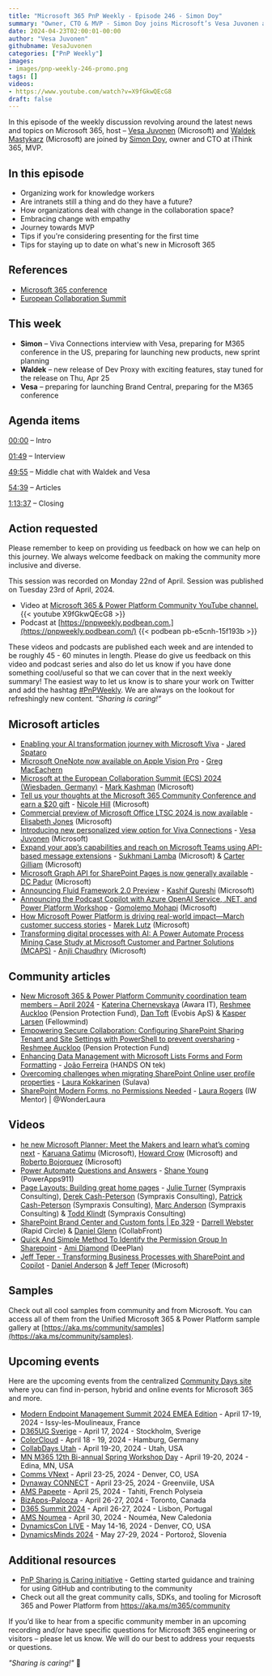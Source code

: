 ```yaml
---
title: "Microsoft 365 PnP Weekly - Episode 246 - Simon Doy"
summary: "Owner, CTO & MVP - Simon Doy joins Microsoft’s Vesa Juvonen and Waldek Mastykarz in a discussion on his career path and community involvement."
date: 2024-04-23T02:00:01-00:00
author: "Vesa Juvonen"
githubname: VesaJuvonen
categories: ["PnP Weekly"]
images:
- images/pnp-weekly-246-promo.png
tags: []
videos:
- https://www.youtube.com/watch?v=X9fGkwQEcG8
draft: false
---
```


In this episode of the weekly discussion revolving around the latest news and topics on Microsoft 365, host – [Vesa Juvonen](http://twitter.com/vesajuvonen) (Microsoft) and [Waldek Mastykarz](http://twitter.com/waldekm) (Microsoft) are joined by [Simon Doy](https://twitter.com/simondoy), owner and CTO at iThink 365, MVP.

## In this episode

- Organizing work for knowledge workers
- Are intranets still a thing and do they have a future?
- How organizations deal with change in the collaboration space?
- Embracing change with empathy
- Journey towards MVP
- Tips if you're considering presenting for the first time
- Tips for staying up to date on what's new in Microsoft 365

## References

- [Microsoft 365 conference](https://m365conf.com/)
- [European Collaboration Summit](https://collabsummit.eu/)

## This week

- **Simon** – Viva Connections interview with Vesa, preparing for M365 conference in the US, preparing for launching new products, new sprint planning
- **Waldek** – new release of Dev Proxy with exciting features, stay tuned for the release on Thu, Apr 25
- **Vesa** – preparing for launching Brand Central, preparing for the M365 conference

## Agenda items

[00:00](https://www.youtube.com/watch?v=X9fGkwQEcG8&t=0s) – Intro

[01:49](https://www.youtube.com/watch?v=X9fGkwQEcG8&t=109s) – Interview

[49:55](https://www.youtube.com/watch?v=X9fGkwQEcG8&t=2995s) – Middle chat with Waldek and Vesa

[54:39](https://www.youtube.com/watch?v=X9fGkwQEcG8&t=3279s) – Articles

[1:13:37](https://www.youtube.com/watch?v=X9fGkwQEcG8&t=4417s) – Closing

## Action requested

Please remember to keep on providing us feedback on how we can help on this journey. We always welcome feedback on making the community more inclusive and diverse.

This session was recorded on Monday 22nd of April. Session was published on Tuesday 23rd of April, 2024.

*   Video at [Microsoft 365 & Power Platform Community YouTube channel.](https://aka.ms/community/youtube)
    {{< youtube X9fGkwQEcG8 >}}
*   Podcast at [https://pnpweekly.podbean.com.](https://pnpweekly.podbean.com/)
    {{< podbean pb-e5cnh-15f193b >}}

These videos and podcasts are published each week and are intended to be roughly 45 - 60 minutes in length.  Please do give us feedback on this video and podcast series and also do let us know if you have done something cool/useful so that we can cover that in the next weekly summary! The easiest way to let us know is to share your work on Twitter and add the hashtag [#PnPWeekly](https://twitter.com/search?q=%23pnpweekly). We are always on the lookout for refreshingly new content. “_Sharing is caring!”_ 

## Microsoft articles

* [Enabling your AI transformation journey with Microsoft Viva](https://www.microsoft.com/en-us/microsoft-365/blog/2024/04/11/enabling-your-ai-transformation-journey-with-microsoft-viva/) - [Jared Spataro](https://www.linkedin.com/in/jaredspa/)
* [Microsoft OneNote now available on Apple Vision Pro](https://techcommunity.microsoft.com/t5/microsoft-365-blog/microsoft-onenote-now-available-on-apple-vision-pro/ba-p/4115959) - [Greg MacEachern](https://www.linkedin.com/in/greg-maceachern/)
* [Microsoft at the European Collaboration Summit (ECS) 2024 (Wiesbaden, Germany)](https://techcommunity.microsoft.com/t5/microsoft-365-blog/microsoft-at-the-european-collaboration-summit-ecs-2024/ba-p/4115994) - [Mark Kashman](https://www.linkedin.com/in/mark-kashman/) (Microsoft)
* [Tell us your thoughts at the Microsoft 365 Community Conference and earn a $20 gift](https://techcommunity.microsoft.com/t5/microsoft-365-blog/tell-us-your-thoughts-at-the-microsoft-365-community-conference/ba-p/4117594) - [Nicole Hill](https://www.linkedin.com/in/nicolemhill/) (Microsoft)
* [Commercial preview of Microsoft Office LTSC 2024 is now available](https://techcommunity.microsoft.com/t5/microsoft-365-blog/commercial-preview-of-microsoft-office-ltsc-2024-is-now/ba-p/4102538) - [Elisabeth Jones](https://www.linkedin.com/in/elisabethjones/) (Microsoft)
* [Introducing new personalized view option for Viva Connections](https://techcommunity.microsoft.com/t5/viva-connections-blog/introducing-new-personalized-view-option-for-viva-connections/ba-p/4117532) - [Vesa Juvonen](https://www.linkedin.com/in/vesajuvonen/) (Microsoft)
* [Expand your app’s capabilities and reach on Microsoft Teams using API-based message extensions](https://devblogs.microsoft.com/microsoft365dev/expand-your-apps-capabilities-and-reach-on-microsoft-teams-using-api-based-message-extensions/) - [Sukhmani Lamba](https://www.linkedin.com/in/sukhmanilamba/) (Microsoft) & [Carter Gilliam](https://www.linkedin.com/in/r-carter-gilliam/) (Microsoft)
* [Microsoft Graph API for SharePoint Pages is now generally available](https://devblogs.microsoft.com/microsoft365dev/microsoft-graph-api-for-sharepoint-pages-is-now-generally-available/) - [DC Padur](https://www.linkedin.com/in/dcpadur/) (Microsoft)
* [Announcing Fluid Framework 2.0 Preview](https://devblogs.microsoft.com/microsoft365dev/announcing-fluid-framework-2-0-preview/) - [Kashif Qureshi](https://www.linkedin.com/in/kashq/) (Microsoft)
* [Announcing the Podcast Copilot with Azure OpenAI Service, .NET, and Power Platform Workshop](https://devblogs.microsoft.com/powerplatform/announcing-the-podcast-copilot-with-azure-openai-service-net-and-power-platform-workshop/) - [Gomolemo Mohapi](https://www.linkedin.com/in/gomomohapi/) (Microsoft)
* [How Microsoft Power Platform is driving real-world impact—March customer success stories](https://www.microsoft.com/en-us/power-platform/blog/2024/04/18/how-microsoft-power-platform-is-driving-real-world-impact-march-customer-success-stories/) - [Marek Lutz](https://www.linkedin.com/in/mareklutz/) (Microsoft)
* [Transforming digital processes with AI: A Power Automate Process Mining Case Study at Microsoft Customer and Partner Solutions (MCAPS)](https://powerautomate.microsoft.com/en-us/blog/transforming-digital-processes-with-ai-a-power-automate-process-mining-case-study-at-microsoft-customer-and-partner-solutions-mcaps/) - [Anjli Chaudhry](https://www.linkedin.com/in/anjlic/) (Microsoft)

## Community articles

* [New Microsoft 365 & Power Platform Community coordination team members – April 2024](https://pnp.github.io/blog/post/new-community-team-members-april-2024/) - [Katerina Chernevskaya](https://www.linkedin.com/in/katerinachernevskaya/) (Awara IT), [Reshmee Auckloo](https://www.linkedin.com/in/reshmee-auckloo-98a23619/) (Pension Protection Fund), [Dan Toft](https://www.linkedin.com/in/dan-toft/) (Evobis ApS) & [Kasper Larsen](https://www.linkedin.com/in/kasperbolarsen/) (Fellowmind)
* [Empowering Secure Collaboration: Configuring SharePoint Sharing Tenant and Site Settings with PowerShell to prevent oversharing](https://reshmeeauckloo.com/posts/powershell-sharepoint-sharing-permissions-copilot/) - [Reshmee Auckloo](https://www.linkedin.com/in/reshmee-auckloo-98a23619/) (Pension Protection Fund)
* [Enhancing Data Management with Microsoft Lists Forms and Form Formatting](https://lists.handsontek.net/enhancing-data-management-microsoft-lists-forms-form-formatting/) - [João Ferreira](https://www.linkedin.com/in/joao12ferreira/) (HANDS ON tek)
* [Overcoming challenges when migrating SharePoint Online user profile properties](https://laurakokkarinen.com/overcoming-challenges-when-migrating-sharepoint-online-user-profile-properties/) - [Laura Kokkarinen](https://www.linkedin.com/in/laurakokkarinen/) (Sulava)
* [SharePoint Modern Forms, no Permissions Needed](https://wonderlaura.com/2024/04/17/sharepoint-modern-forms-no-permissions-needed/) - [Laura Rogers](https://www.linkedin.com/in/sharepointguru/) (IW Mentor) | @WonderLaura

## Videos

* [he new Microsoft Planner: Meet the Makers and learn what’s coming next](https://www.youtube.com/watch?v=dcCLWfeENo4) - [Karuana Gatimu](https://www.linkedin.com/in/karuanagatimu/) (Microsoft), [Howard Crow](https://www.linkedin.com/in/howard-crow-52046a8/) (Microsoft) and [Roberto Bojorquez](https://www.linkedin.com/in/roberto-bojorquez-676065125/) (Microsoft)
* [Power Automate Questions and Answers](https://www.youtube.com/watch?v=ngMokCLA4Io) - [Shane Young](https://www.linkedin.com/in/cincyshane/) (PowerApps911)
* [Page Layouts: Building great home pages](https://www.youtube.com/watch?v=x7oHXf6rxVM) - [Julie Turner](https://www.linkedin.com/in/juliemturner/) (Sympraxis Consulting), [Derek Cash-Peterson](https://www.linkedin.com/in/dcashpeterson/) (Sympraxis Consulting), [Patrick Cash-Peterson](https://www.linkedin.com/in/pcashpeterson/) (Sympraxis Consulting), [Marc Anderson](https://www.linkedin.com/in/marcanderson/) (Sympraxis Consulting) & [Todd Klindt](https://www.linkedin.com/in/toddklindt/) (Sympraxis Consulting)
* [SharePoint Brand Center and Custom fonts | Ep 329](https://www.youtube.com/watch?v=XcEKaGnOgz0) - [Darrell Webster](https://www.linkedin.com/in/darrellwebster/) (Rapid Circle) & [Daniel Glenn](https://www.linkedin.com/in/danielglenn/) (CollabFront)
* [Quick And Simple Method To Identify the Permission Group In Sharepoint](https://www.youtube.com/watch?v=tBwg2-LrMcA) - [Ami Diamond](https://www.linkedin.com/in/ami-diamond-mvp-70a798b/) (DeePlan)
* [Jeff Teper - Transforming Business Processes with SharePoint and Copilot](https://www.youtube.com/watch?v=BT0RXBR8sU4) - [Daniel Anderson](https://www.linkedin.com/in/danielando/) & [Jeff Teper](https://www.linkedin.com/in/jeffteper/) (Microsoft)

## Samples

Check out all cool samples from community and from Microsoft. You can access all of them from the Unified Microsoft 365 & Power Platform sample gallery at [https://aka.ms/community/samples](https://aka.ms/community/samples). 

## Upcoming events

Here are the upcoming events from the centralized [Community Days site](https://communitydays.org/events?when=upcoming) where you can find in-person, hybrid and online events for Microsoft 365 and more.

* [Modern Endpoint Management Summit 2024 EMEA Edition](https://www.communitydays.org/event/2024-04-17/modern-endpoint-management-summit-2024-emea-edition) - April 17-19, 2024 - Issy-les-Moulineaux, France
* [D365UG Sverige](https://www.communitydays.org/event/2024-04-17/d365ug-sverige) - April 17, 2024 - Stockholm, Sverige
* [ColorCloud](https://www.communitydays.org/event/2024-04-18/colorcloud) - April 18 - 19, 2024 - Hamburg, Germany
* [CollabDays Utah](https://www.communitydays.org/event/2024-04-19/collabdays-utah) - April 19-20, 2024 - Utah, USA
* [MN M365 12th Bi-annual Spring Workshop Day](https://www.communitydays.org/event/2024-04-19/mn-m365-12th-bi-annual-spring-workshop-day) - April 19-20, 2024 - Edina, MN, USA
* [Comms VNext](https://www.communitydays.org/event/2024-04-23/comms-vnext) - April 23-25, 2024 - Denver, CO, USA
* [Dynaway CONNECT](https://www.communitydays.org/event/2024-04-23/dynaway-connect) - April 23-25, 2024 - Greenviile, USA
* [AMS Papeete](https://www.communitydays.org/event/2024-04-25/ams-papeete) - April 25, 2024 - Tahiti, French Polyseia
* [BizApps-Palooza](https://www.communitydays.org/event/2024-04-26/bizapps-palooza-2024) - April 26-27, 2024 - Toronto, Canada
* [D365 Summit 2024](https://www.communitydays.org/event/2024-04-26/dynamics-365-summit-2024) - April 26-27, 2024 - Lisbon, Portugal
* [AMS Noumea](https://www.communitydays.org/event/2024-04-30/ams-noumea) - April 30, 2024 - Nouméa, New Caledonia
* [DynamicsCon LIVE](https://www.communitydays.org/event/2024-05-13/dynamicscon-live) - May 14-16, 2024 - Denver, CO, USA
* [DynamicsMinds 2024](https://www.communitydays.org/event/2024-05-27/dynamicsminds-2024) - May 27-29, 2024 - Portorož, Slovenia

## Additional resources

* [PnP Sharing is Caring initiative](https://aka.ms/sharing-is-caring) - Getting started guidance and training for using GitHub and contributing to the community
* Check out all the great community calls, SDKs, and tooling for Microsoft 365 and Power Platform from <https://aka.ms/m365/community>

If you’d like to hear from a specific community member in an upcoming recording and/or have specific questions for Microsoft 365 engineering or visitors – please let us know. We will do our best to address your requests or questions.

_"Sharing is caring!"_ 🧡